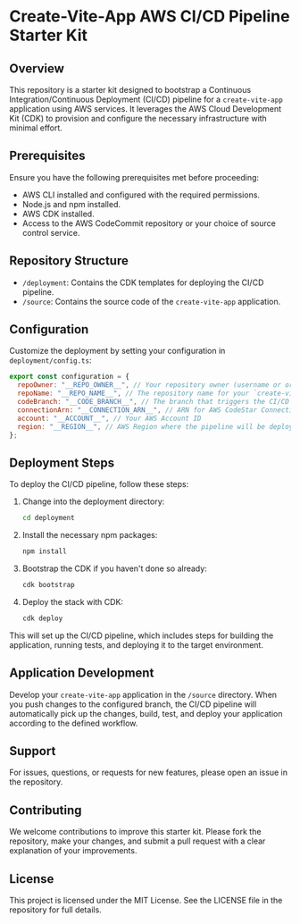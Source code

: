 # Create-Vite-App AWS CI/CD Pipeline Starter Kit

## Overview

This repository is a starter kit designed to bootstrap a Continuous Integration/Continuous Deployment (CI/CD) pipeline for a `create-vite-app` application using AWS services. It leverages the AWS Cloud Development Kit (CDK) to provision and configure the necessary infrastructure with minimal effort.

## Prerequisites

Ensure you have the following prerequisites met before proceeding:

- AWS CLI installed and configured with the required permissions.
- Node.js and npm installed.
- AWS CDK installed.
- Access to the AWS CodeCommit repository or your choice of source control service.

## Repository Structure

- `/deployment`: Contains the CDK templates for deploying the CI/CD pipeline.
- `/source`: Contains the source code of the `create-vite-app` application.

## Configuration

Customize the deployment by setting your configuration in `deployment/config.ts`:

```javascript
export const configuration = {
  repoOwner: "__REPO_OWNER__", // Your repository owner (username or organization)
  repoName: "__REPO_NAME__", // The repository name for your `create-vite-app` application
  codeBranch: "__CODE_BRANCH__", // The branch that triggers the CI/CD pipeline
  connectionArn: "__CONNECTION_ARN__", // ARN for AWS CodeStar Connections (for GitHub, Bitbucket, etc.)
  account: "__ACCOUNT__", // Your AWS Account ID
  region: "__REGION__", // AWS Region where the pipeline will be deployed
};
```

## Deployment Steps

To deploy the CI/CD pipeline, follow these steps:

1. Change into the deployment directory:

    ```sh
    cd deployment
    ```

2. Install the necessary npm packages:

    ```sh
    npm install
    ```

3. Bootstrap the CDK if you haven't done so already:

    ```sh
    cdk bootstrap
    ```

4. Deploy the stack with CDK:

    ```sh
    cdk deploy
    ```

This will set up the CI/CD pipeline, which includes steps for building the application, running tests, and deploying it to the target environment.

## Application Development

Develop your `create-vite-app` application in the `/source` directory. When you push changes to the configured branch, the CI/CD pipeline will automatically pick up the changes, build, test, and deploy your application according to the defined workflow.

## Support

For issues, questions, or requests for new features, please open an issue in the repository.

## Contributing

We welcome contributions to improve this starter kit. Please fork the repository, make your changes, and submit a pull request with a clear explanation of your improvements.

## License

This project is licensed under the MIT License. See the LICENSE file in the repository for full details.
